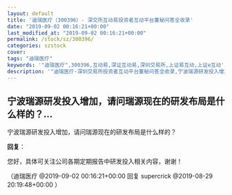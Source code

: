 ```yaml
---
layout: default
title: '迪瑞医疗（300396）- 深交所互动易投资者互动平台董秘问答全收录'
date: "2019-09-02 00:16:21+00:00"
last_modified_at: "2019-09-02 00:16:21+00:00"
permalink: /stock/sz/300396/
categories: szstock
cover: 
tags: "迪瑞医疗"
keywords: '"迪瑞医疗",300396,互动易,深证互动易,深圳交易所,上证易互动,上证e互动'
description: '"迪瑞医疗-深圳交易所投资者互动平台董秘问答全收录,宁波瑞源研发投入增加，请问瑞源现在的研发布局是什么样的？"'
---
```


## 宁波瑞源研发投入增加，请问瑞源现在的研发布局是什么样的？...

宁波瑞源研发投入增加，请问瑞源现在的研发布局是什么样的？

**回复**：

您好，具体可关注公司各期定期报告中研发投入相关内容，谢谢！ 

（迪瑞医疗  @2019-09-02 00:16:21+00:00 回复 supercrick  @2019-08-29 20:19:48+00:00 ）

